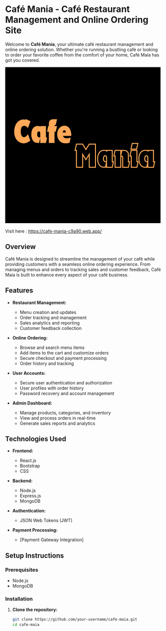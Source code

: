 # Café Mania - Café Restaurant Management and Online Ordering Site

Welcome to **Café Mania**, your ultimate café restaurant management and online ordering solution. Whether you're running a bustling café or looking to order your favorite coffee from the comfort of your home, Café Maia has got you covered.

![Cafe Mania Logo](./Co..png)

Visit here : https://cafe-mania-c9a90.web.app/

## Overview

Café Mania is designed to streamline the management of your café while providing customers with a seamless online ordering experience. From managing menus and orders to tracking sales and customer feedback, Café Maia is built to enhance every aspect of your café business.

## Features

- **Restaurant Management:**
  - Menu creation and updates
  - Order tracking and management
  - Sales analytics and reporting
  - Customer feedback collection

- **Online Ordering:**
  - Browse and search menu items
  - Add items to the cart and customize orders
  - Secure checkout and payment processing
  - Order history and tracking

- **User Accounts:**
  - Secure user authentication and authorization
  - User profiles with order history
  - Password recovery and account management

- **Admin Dashboard:**
  - Manage products, categories, and inventory
  - View and process orders in real-time
  - Generate sales reports and analytics

## Technologies Used

- **Frontend:**
  - React.js
  - Bootstrap
  - CSS

- **Backend:**
  - Node.js
  - Express.js
  - MongoDB

- **Authentication:**
  - JSON Web Tokens (JWT)

- **Payment Processing:**
  - [Payment Gateway Integration]

## Setup Instructions

### Prerequisites

- Node.js
- MongoDB

### Installation

1. **Clone the repository:**
   ```bash
   git clone https://github.com/your-username/cafe-maia.git
   cd cafe-maia
